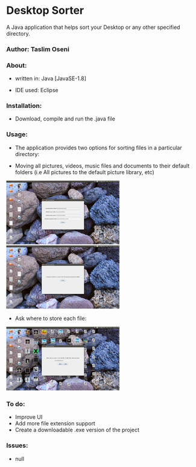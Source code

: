 # Desktop Sorter

A Java application that helps sort your Desktop or any other specified directory.


### Author: Taslim Oseni


### About:

* written in: Java [JavaSE-1.8]

* IDE used: Eclipse


### Installation:

* Download, compile and run the .java file

### Usage:

* The application provides two options for sorting files in a particular directory:


* Moving all pictures, videos, music files and documents to their default folders (i.e All pictures to the default picture library, etc)
<p>
  <img src="Pictures/pic3.png" width ="300"/>
  <img src="Pictures/pic4.png" width ="300"/>
</p>


* Ask where to store each file:
<p>
  <img src="Pictures/pic1.png" width ="300"/>
</p>


### To do:
* Improve UI
* Add more file extension support
* Create a downloadable .exe version of the project


### Issues:
* null
